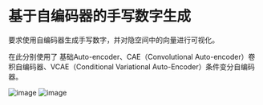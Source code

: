 # 基于自编码器的手写数字生成

要求使用自编码器生成手写数字，并对隐空间中的向量进行可视化。     

在此分别使用了	基础Auto-encoder、CAE（Convolutional Auto-encoder）卷积自编码器、VCAE（Conditional Variational Auto-Encoder）条件变分自编码器。  


![image](https://github.com/hemath1001/DM_ML_DL/raw/master/自编码器生成/report_1.png)
![image](https://github.com/hemath1001/DM_ML_DL/raw/master/自编码器生成/report_2.png)
